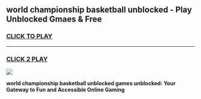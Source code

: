 
## world championship basketball unblocked - Play Unblocked Gmaes & Free
<h3>
<a href="https://news.freeplayer.one?title=world_championship_basketball_unblocked&ref=23F">CLICK TO PLAY</a></h3>
<hr>

<h3>
<a href="https://news.freeplayer.one?title=world_championship_basketball_unblocked&ref=23F">CLICK 2 PLAY</a>
  
</h3>

<a href="https://news.freeplayer.one?title=world_championship_basketball_unblocked&ref=23F/"><img src="https://clearcache.store/games.png"></a>


**world championship basketball unblocked games unblocked: Your Gateway to Fun and Accessible Online Gaming**
